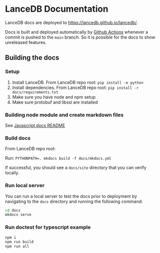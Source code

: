 # LanceDB Documentation

LanceDB docs are deployed to https://lancedb.github.io/lancedb/.

Docs is built and deployed automatically by [Github Actions](.github/workflows/docs.yml)
whenever a commit is pushed to the `main` branch. So it is possible for the docs to show
unreleased features.

## Building the docs

### Setup
1. Install LanceDB. From LanceDB repo root: `pip install -e python`
2. Install dependencies. From LanceDB repo root: `pip install -r docs/requirements.txt`
3. Make sure you have node and npm setup
4. Make sure protobuf and libssl are installed

### Building node module and create markdown files

See [Javascript docs README](./src/javascript/README.md)

### Build docs
From LanceDB repo root:

Run: `PYTHONPATH=. mkdocs build -f docs/mkdocs.yml`

If successful, you should see a `docs/site` directory that you can verify locally.

### Run local server

You can run a local server to test the docs prior to deployment by navigating to the `docs` directory and running the following command:

```bash
cd docs
mkdocs serve
```

### Run doctest for typescript example

```bash
npm i
npm run build
npm run all
```
